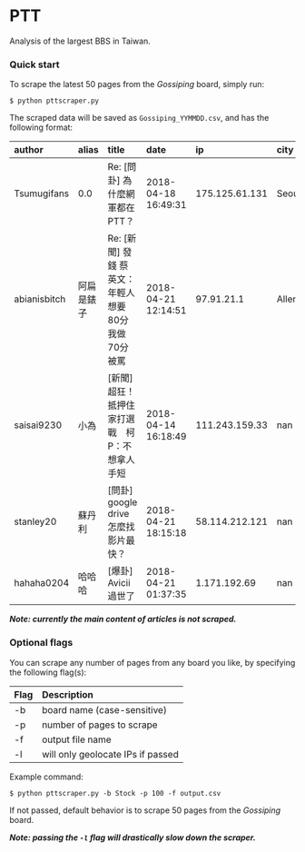 # PTT
Analysis of the largest BBS in Taiwan.

### Quick start

To scrape the latest 50 pages from the *Gossiping* board, simply run:

```shell
$ python pttscraper.py
```

The scraped data will be saved as ```Gossiping_YYMMDD.csv```, and has the following format:

| author       | alias      | title                                                 | date                | ip             | city      | country            |   ups |   downs |   comments | url                                                      |
|:-------------|:-----------|:------------------------------------------------------|:--------------------|:---------------|:----------|:-------------------|------:|--------:|-----------:|:---------------------------------------------------------|
| Tsumugifans  | 0.0        | Re: [問卦] 為什麼網軍都在PTT？                        | 2018-04-18 16:49:31 | 175.125.61.131 | Seoul     | Korea, Republic of |  1381 |      13 |        100 | https://www.ptt.cc/bbs/Gossiping/M.1524041373.A.35A.html |
| abianisbitch | 阿扁是錶子 | Re: [新聞]  發錢  蔡英文：年輕人想要80分 我做70分被罵 | 2018-04-21 12:14:51 | 97.91.21.1     | Allendale | United States      |  1279 |      89 |        122 | https://www.ptt.cc/bbs/Gossiping/M.1524284094.A.9F3.html |
| saisai9230   | 小為       | [新聞] 超狂！抵押住家打選戰　柯P：不想拿人手短        | 2018-04-14 16:18:49 | 111.243.159.33 | nan       | Taiwan             |  1139 |      66 |        277 | https://www.ptt.cc/bbs/Gossiping/M.1523693933.A.3F4.html |
| stanley20    | 蘇丹利     | [問卦] google drive 怎麼找影片最快？                  | 2018-04-21 18:15:18 | 58.114.212.121 | nan       | Taiwan             |   984 |      25 |         66 | https://www.ptt.cc/bbs/Gossiping/M.1524305721.A.CA2.html |
| hahaha0204   | 哈哈哈     | [爆卦] Avicii 過世了                                  | 2018-04-21 01:37:35 | 1.171.192.69   | nan       | Taiwan             |   951 |     100 |        213 | https://www.ptt.cc/bbs/Gossiping/M.1524245858.A.F5B.html |

_**Note: currently the main content of articles is not scraped.**_

### Optional flags

You can scrape any number of pages from any board you like, by specifying the following flag(s):

| Flag | Description                       |
|:-----|:----------------------------------|
| -b   | board name (case-sensitive)       |
| -p   | number of pages to scrape         |
| -f   | output file name                  |
| -l   | will only geolocate IPs if passed |

Example command:

```shell
$ python pttscraper.py -b Stock -p 100 -f output.csv
```

If not passed, default behavior is to scrape 50 pages from the *Gossiping* board.

_**Note: passing the ```-l``` flag will drastically slow down the scraper.**_